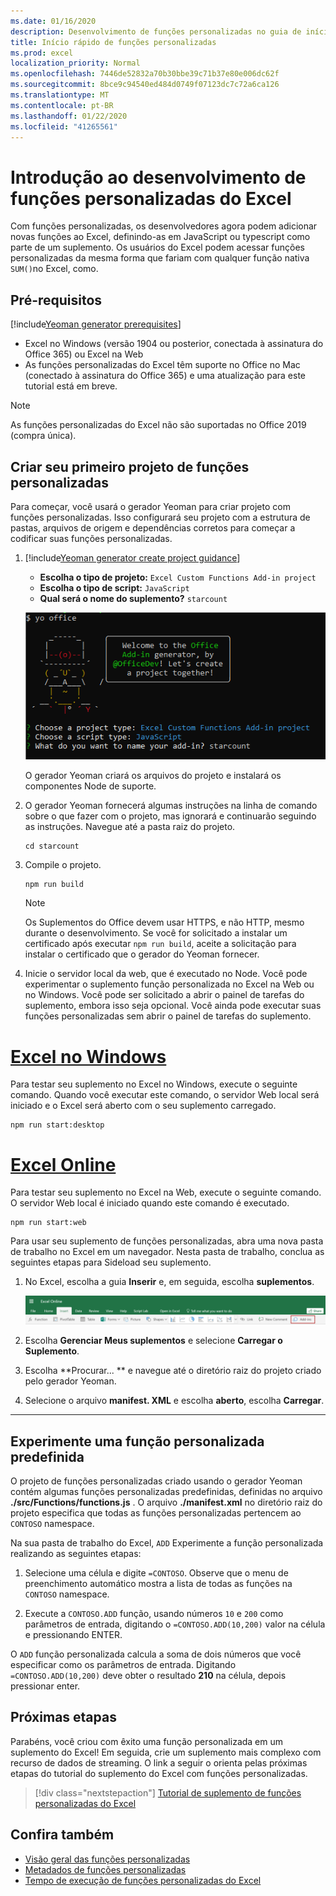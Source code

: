 ```yaml
---
ms.date: 01/16/2020
description: Desenvolvimento de funções personalizadas no guia de início rápido do Excel.
title: Início rápido de funções personalizadas
ms.prod: excel
localization_priority: Normal
ms.openlocfilehash: 7446de52832a70b30bbe39c71b37e80e006dc62f
ms.sourcegitcommit: 8bce9c94540ed484d0749f07123dc7c72a6ca126
ms.translationtype: MT
ms.contentlocale: pt-BR
ms.lasthandoff: 01/22/2020
ms.locfileid: "41265561"
---
```

# <a name="get-started-developing-excel-custom-functions"></a>Introdução ao desenvolvimento de funções personalizadas do Excel

Com funções personalizadas, os desenvolvedores agora podem adicionar novas funções ao Excel, definindo-as em JavaScript ou typescript como parte de um suplemento. Os usuários do Excel podem acessar funções personalizadas da mesma forma que fariam com qualquer função nativa `SUM()`no Excel, como.

## <a name="prerequisites"></a>Pré-requisitos

[!include[Yeoman generator prerequisites](../includes/quickstart-yo-prerequisites.md)]

* Excel no Windows (versão 1904 ou posterior, conectada à assinatura do Office 365) ou Excel na Web
* As funções personalizadas do Excel têm suporte no Office no Mac (conectado à assinatura do Office 365) e uma atualização para este tutorial está em breve.

>[!NOTE]
>As funções personalizadas do Excel não são suportadas no Office 2019 (compra única).

## <a name="build-your-first-custom-functions-project"></a>Criar seu primeiro projeto de funções personalizadas

Para começar, você usará o gerador Yeoman para criar projeto com funções personalizadas. Isso configurará seu projeto com a estrutura de pastas, arquivos de origem e dependências corretos para começar a codificar suas funções personalizadas.

1. [!include[Yeoman generator create project guidance](../includes/yo-office-command-guidance.md)]

    - **Escolha o tipo de projeto:** `Excel Custom Functions Add-in project`
    - **Escolha o tipo de script:** `JavaScript`
    - **Qual será o nome do suplemento?** `starcount`

    ![O gerador Yeoman para suplementos do Office solicita funções personalizadas](../images/starcountPrompt.png)

    O gerador Yeoman criará os arquivos do projeto e instalará os componentes Node de suporte.

2. O gerador Yeoman fornecerá algumas instruções na linha de comando sobre o que fazer com o projeto, mas ignorará e continuarão seguindo as instruções. Navegue até a pasta raiz do projeto.

    ```command&nbsp;line
    cd starcount
    ```

3. Compile o projeto. 

    ```command&nbsp;line
    npm run build
    ```

    > [!NOTE]
    > Os Suplementos do Office devem usar HTTPS, e não HTTP, mesmo durante o desenvolvimento. Se você for solicitado a instalar um certificado após executar `npm run build`, aceite a solicitação para instalar o certificado que o gerador do Yeoman fornecer.

4. Inicie o servidor local da web, que é executado no Node. Você pode experimentar o suplemento função personalizada no Excel na Web ou no Windows. Você pode ser solicitado a abrir o painel de tarefas do suplemento, embora isso seja opcional. Você ainda pode executar suas funções personalizadas sem abrir o painel de tarefas do suplemento.

# <a name="excel-on-windowstabexcel-windows"></a>[Excel no Windows](#tab/excel-windows)

Para testar seu suplemento no Excel no Windows, execute o seguinte comando. Quando você executar este comando, o servidor Web local será iniciado e o Excel será aberto com o seu suplemento carregado.

```command&nbsp;line
npm run start:desktop
```

# <a name="excel-on-the-webtabexcel-online"></a>[Excel Online](#tab/excel-online)

Para testar seu suplemento no Excel na Web, execute o seguinte comando. O servidor Web local é iniciado quando este comando é executado.

```command&nbsp;line
npm run start:web
```

Para usar seu suplemento de funções personalizadas, abra uma nova pasta de trabalho no Excel em um navegador. Nesta pasta de trabalho, conclua as seguintes etapas para Sideload seu suplemento.

1. No Excel, escolha a guia **Inserir** e, em seguida, escolha **suplementos**.

   ![Inserir faixa de opções no Excel na Web com o ícone meus suplementos realçado](../images/excel-cf-online-register-add-in-1.png)
   
2. Escolha **Gerenciar Meus suplementos** e selecione **Carregar o Suplemento**.

3. Escolha **Procurar... ** e navegue até o diretório raiz do projeto criado pelo gerador Yeoman.

4. Selecione o arquivo **manifest. XML** e escolha **aberto**, escolha **Carregar**.

---

## <a name="try-out-a-prebuilt-custom-function"></a>Experimente uma função personalizada predefinida

O projeto de funções personalizadas criado usando o gerador Yeoman contém algumas funções personalizadas predefinidas, definidas no arquivo **./src/Functions/functions.js** . O arquivo **./manifest.xml** no diretório raiz do projeto especifica que todas as funções personalizadas pertencem ao `CONTOSO` namespace.

Na sua pasta de trabalho do Excel, `ADD` Experimente a função personalizada realizando as seguintes etapas:

1. Selecione uma célula e digite `=CONTOSO`. Observe que o menu de preenchimento automático mostra a lista de todas as funções na `CONTOSO` namespace.

2. Execute a `CONTOSO.ADD` função, usando números `10` e `200` como parâmetros de entrada, digitando o `=CONTOSO.ADD(10,200)` valor na célula e pressionando ENTER.

O `ADD` função personalizada calcula a soma de dois números que você especificar como os parâmetros de entrada. Digitando `=CONTOSO.ADD(10,200)` deve obter o resultado **210** na célula, depois pressionar enter.

## <a name="next-steps"></a>Próximas etapas

Parabéns, você criou com êxito uma função personalizada em um suplemento do Excel! Em seguida, crie um suplemento mais complexo com recurso de dados de streaming. O link a seguir o orienta pelas próximas etapas do tutorial do suplemento do Excel com funções personalizadas.

> [!div class="nextstepaction"]
> [Tutorial de suplemento de funções personalizadas do Excel](../tutorials/excel-tutorial-create-custom-functions.md#create-a-custom-function-that-requests-data-from-the-web
)

## <a name="see-also"></a>Confira também

* [Visão geral das funções personalizadas](../excel/custom-functions-overview.md)
* [Metadados de funções personalizadas](../excel/custom-functions-json.md)
* [Tempo de execução de funções personalizadas do Excel](../excel/custom-functions-runtime.md)